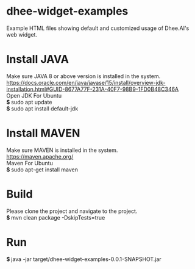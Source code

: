 # dhee-widget-examples
Example HTML files showing default and customized usage of Dhee.AI's web widget.

# Install JAVA
Make sure JAVA 8 or above version is installed in the system.
<br/>
https://docs.oracle.com/en/java/javase/15/install/overview-jdk-installation.html#GUID-8677A77F-231A-40F7-98B9-1FD0B48C346A
<br/>
Open JDK For Ubuntu
<br/>
<b> $ </b> sudo apt update
<br/>
<b> $ </b> sudo apt install default-jdk

# Install MAVEN
Make sure MAVEN is installed in the system.
<br/>
https://maven.apache.org/
<br/>
Maven For Ubuntu
<br/>
<b> $ </b> sudo apt-get install maven

# Build
Please clone the project and navigate to the project.
<br/>
<b> $ </b> mvn clean package -DskipTests=true

# Run
<b> $ </b> java -jar target/dhee-widget-examples-0.0.1-SNAPSHOT.jar
